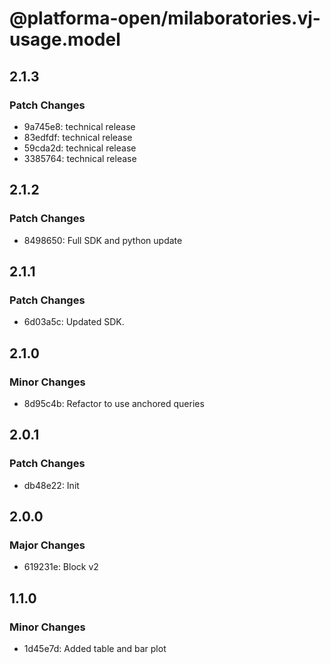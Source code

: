 # @platforma-open/milaboratories.vj-usage.model

## 2.1.3

### Patch Changes

- 9a745e8: technical release
- 83edfdf: technical release
- 59cda2d: technical release
- 3385764: technical release

## 2.1.2

### Patch Changes

- 8498650: Full SDK and python update

## 2.1.1

### Patch Changes

- 6d03a5c: Updated SDK.

## 2.1.0

### Minor Changes

- 8d95c4b: Refactor to use anchored queries

## 2.0.1

### Patch Changes

- db48e22: Init

## 2.0.0

### Major Changes

- 619231e: Block v2

## 1.1.0

### Minor Changes

- 1d45e7d: Added table and bar plot
